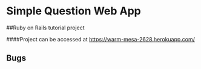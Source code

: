 Simple Question Web App
===

##Ruby on Rails tutorial project 

####Project can be accessed at https://warm-mesa-2628.herokuapp.com/

Bugs
-----



